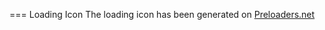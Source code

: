 === Loading Icon
The loading icon has been generated on [Preloaders.net](https://icons8.com/preloaders/)
